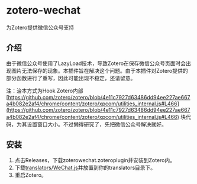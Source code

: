 # zotero-wechat
为Zotero提供微信公众号支持

## 介绍
由于微信公众号使用了LazyLoad技术，导致Zotero在保存微信公众号页面时会出现图片无法保存的现象。本插件旨在解决这个问题。由于本插件对Zotero提供的部分函数进行了重写，因此可能出现不稳定，还请留意。

注：治本方式为Hook Zotero内部 [https://github.com/zotero/zotero/blob/4e11c7927d63486dd94ee227ae667a4b082e2af4/chrome/content/zotero/xpcom/utilities_internal.js#L466](https://github.com/zotero/zotero/blob/4e11c7927d63486dd94ee227ae667a4b082e2af4/chrome/content/zotero/xpcom/utilities_internal.js#L466) 块代码，为其设置窗口大小。不过懒得研究了，先把微信公众号解决就好。

## 安装

1. 点击Releases，下载zoterowechat.zoteroplugin并安装到Zotero内。
2. 下载[translators/WeChat.js](translators/WeChat.js)并放置到你的translators目录下。
3. 重启Zotero。
